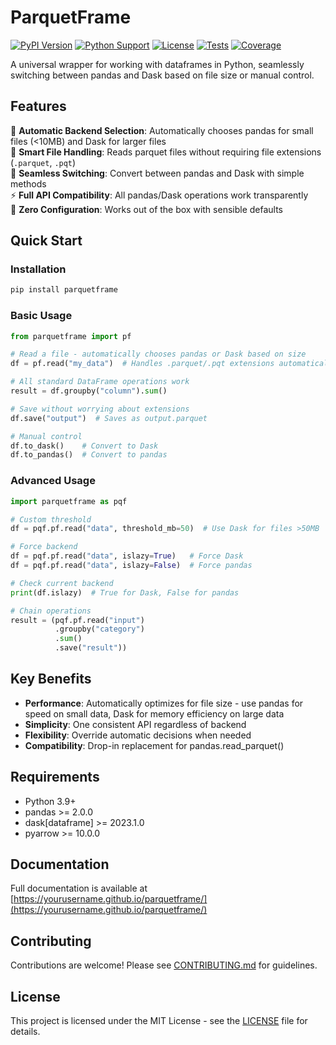 # ParquetFrame

[![PyPI Version](https://badge.fury.io/py/parquetframe.svg)](https://badge.fury.io/py/parquetframe)
[![Python Support](https://img.shields.io/pypi/pyversions/parquetframe.svg)](https://pypi.org/project/parquetframe/)
[![License](https://img.shields.io/github/license/yourusername/parquetframe.svg)](https://github.com/yourusername/parquetframe/blob/main/LICENSE)
[![Tests](https://github.com/yourusername/parquetframe/workflows/Tests/badge.svg)](https://github.com/yourusername/parquetframe/actions?query=workflow%3ATests)
[![Coverage](https://codecov.io/gh/yourusername/parquetframe/branch/main/graph/badge.svg)](https://codecov.io/gh/yourusername/parquetframe)

A universal wrapper for working with dataframes in Python, seamlessly switching between pandas and Dask based on file size or manual control.

## Features

🚀 **Automatic Backend Selection**: Automatically chooses pandas for small files (<10MB) and Dask for larger files  
📁 **Smart File Handling**: Reads parquet files without requiring file extensions (`.parquet`, `.pqt`)  
🔄 **Seamless Switching**: Convert between pandas and Dask with simple methods  
⚡ **Full API Compatibility**: All pandas/Dask operations work transparently  
🎯 **Zero Configuration**: Works out of the box with sensible defaults  

## Quick Start

### Installation

```bash
pip install parquetframe
```

### Basic Usage

```python
from parquetframe import pf

# Read a file - automatically chooses pandas or Dask based on size
df = pf.read("my_data")  # Handles .parquet/.pqt extensions automatically

# All standard DataFrame operations work
result = df.groupby("column").sum()

# Save without worrying about extensions
df.save("output")  # Saves as output.parquet

# Manual control
df.to_dask()    # Convert to Dask
df.to_pandas()  # Convert to pandas
```

### Advanced Usage

```python
import parquetframe as pqf

# Custom threshold
df = pqf.pf.read("data", threshold_mb=50)  # Use Dask for files >50MB

# Force backend
df = pqf.pf.read("data", islazy=True)   # Force Dask
df = pqf.pf.read("data", islazy=False)  # Force pandas

# Check current backend
print(df.islazy)  # True for Dask, False for pandas

# Chain operations
result = (pqf.pf.read("input")
          .groupby("category")
          .sum()
          .save("result"))
```

## Key Benefits

- **Performance**: Automatically optimizes for file size - use pandas for speed on small data, Dask for memory efficiency on large data
- **Simplicity**: One consistent API regardless of backend
- **Flexibility**: Override automatic decisions when needed
- **Compatibility**: Drop-in replacement for pandas.read_parquet()

## Requirements

- Python 3.9+
- pandas >= 2.0.0
- dask[dataframe] >= 2023.1.0
- pyarrow >= 10.0.0

## Documentation

Full documentation is available at [https://yourusername.github.io/parquetframe/](https://yourusername.github.io/parquetframe/)

## Contributing

Contributions are welcome! Please see [CONTRIBUTING.md](CONTRIBUTING.md) for guidelines.

## License

This project is licensed under the MIT License - see the [LICENSE](LICENSE) file for details.